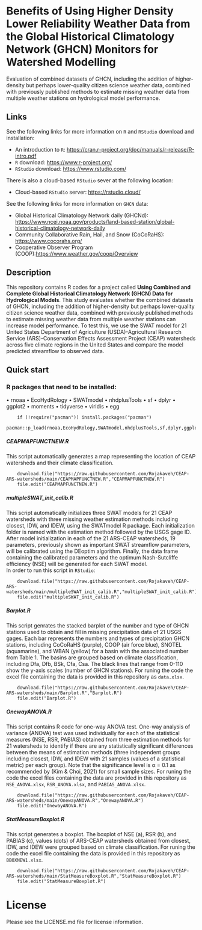 Benefits of Using Higher Density Lower Reliability  Weather Data from the Global Historical Climatology Network (GHCN) Monitors for Watershed Modelling
=================

Evaluation of combined datasets of GHCN, including the addition of higher-density but perhaps lower-quality citizen science weather data, combined with previously published methods to estimate missing weather data from multiple weather stations on hydrological model performance.
## Links
See the following links for more information on  `R` and `RStudio` download and installation:

- An introduction to `R`: <https://cran.r-project.org/doc/manuals/r-release/R-intro.pdf>
- `R` download: <https://www.r-project.org/>
- `RStudio` download: <https://www.rstudio.com/>

There is also a cloud-based `RStudio` sever at the following location:

- Cloud-based `RStudio` server: <https://rstudio.cloud/>

See the following links for more information on `GHCN` data:

- Global Historical Climatology Network daily (GHCNd): <https://www.ncei.noaa.gov/products/land-based-station/global-historical-climatology-network-daily>
- Community Collaborative Rain, Hail, and Snow (CoCoRaHS): <https://www.cocorahs.org/>
- Cooperative Observer Program (COOP):<https://www.weather.gov/coop/Overview>
## Description
This repository contains R codes for a project called **Using Combined and Complete  Global Historical Climatology Network (GHCN) Data for Hydrological Models**. This study evaluates whether the combined datasets of GHCN, including the addition of higher-density but perhaps lower-quality citizen science weather data, combined with previously published methods to estimate missing weather data from multiple weather stations can increase model performance. To test this, we use the SWAT model for 21 United States Department of Agriculture (USDA)-Agricultural Research Service (ARS)-Conservation Effects Assessment Project (CEAP) watersheds across five climate regions in the United States and compare the model predicted streamflow to observed data. 

## Quick start

### R packages that need to be installed:
•   rnoaa
•   EcoHydRology
•   SWATmodel
•   nhdplusTools
•   sf
•   dplyr
•   ggplot2
•   moments
•   tidyverse
•   viridis
•   egg

        if (!require("pacman")) install.packages("pacman")
        pacman::p_load(rnoaa,EcoHydRology,SWATmodel,nhdplusTools,sf,dplyr,ggplot2,moments,tidyverse,viridis,egg)

##### CEAPMAPFUNCTNEW.R
This script automatically generates a map representing the location of CEAP watersheds and their climate classification.

        download.file("https://raw.githubusercontent.com/Rojakaveh/CEAP-ARS-watersheds/main/CEAPMAPFUNCTNEW.R","CEAPMAPFUNCTNEW.R")
        file.edit("CEAPMAPFUNCTNEW.R")

##### multipleSWAT_init_calib.R
This script automatically initializes three SWAT models for 21 CEAP watersheds with three missing weather estimation methods including closest, IDW, and IDEW, using the SWATmodel R package. Each initialization folder is named with the estimation method followed by the USGS gage ID. After model initialization in each of the 21 ARS-CEAP watersheds, 19 parameters, previously shown as important SWAT streamflow parameters, will be calibrated using the DEoptim algorithm. Finally, the data frame containing the calibrated parameters and the optimum Nash-Sutcliffe efficiency (NSE) will be generated for each SWAT model.  
In order to run this script in `RStudio`:

        download.file("https://raw.githubusercontent.com/Rojakaveh/CEAP-ARS-watersheds/main/multipleSWAT_init_calib.R","multipleSWAT_init_calib.R")
        file.edit("multipleSWAT_init_calib.R")

##### Barplot.R
This script genrates the stacked barplot of the number and type of GHCN stations used to obtain and fill in missing precipitation data of 21 USGS gages. Each bar represents the numbers and types of precipitation GHCN stations, including CoCoRaHS (purple), COOP (air force blue), SNOTEL (aquamarine), and WBAN (yellow) for a basin with the associated number from Table 1. The basins are grouped based on climate classification, including Dfa, Dfb, BSk, Cfa, Csa. The black lines that range from 0-110 show the y-axis scales (number of GHCN stations). For runing the code the excel file containing the data is provided in this repository as `data.xlsx`.

        download.file("https://raw.githubusercontent.com/Rojakaveh/CEAP-ARS-watersheds/main/Barplot.R","Barplot.R")
        file.edit("Barplot.R")
        
##### OnewayANOVA.R
This script contains R code for one-way ANOVA test. One-way analysis of variance (ANOVA) test was used individually for each of the statistical measures (NSE, RSR, PABIAS) obtained from three estimation methods for 21 watersheds to identify if there are any statistically significant differences between the means of estimation methods (three independent groups including closest, IDW, and IDEW with 21 samples (values of a statistical metric) per each group). Note that the significance level is α = 0.1 as recommended by (Kim & Choi, 2021) for small sample sizes. For runing the code the excel files containing the data are provided in this repository as `NSE_ANOVA.xlsx`, `RSR_ANOVA.xlsx`, and `PABIAS_ANOVA.xlsx`.

        download.file("https://raw.githubusercontent.com/Rojakaveh/CEAP-ARS-watersheds/main/OnewayANOVA.R","OnewayANOVA.R")
        file.edit("OnewayANOVA.R")
        
##### StatMeasureBoxplot.R
This script generates a boxplot. The boxplot of NSE (a), RSR (b), and PABIAS (c), values (dots) of ARS-CEAP watersheds obtained from closest, IDW, and IDEW were grouped based on climate classification. For runing the code the excel file containing the data is provided in this repository as `BBOXNEW1.xlsx`.

        download.file("https://raw.githubusercontent.com/Rojakaveh/CEAP-ARS-watersheds/main/StatMeasureBoxplot.R","StatMeasureBoxplot.R")
        file.edit("StatMeasureBoxplot.R")

# License
Please see the LICENSE.md file for license information.
